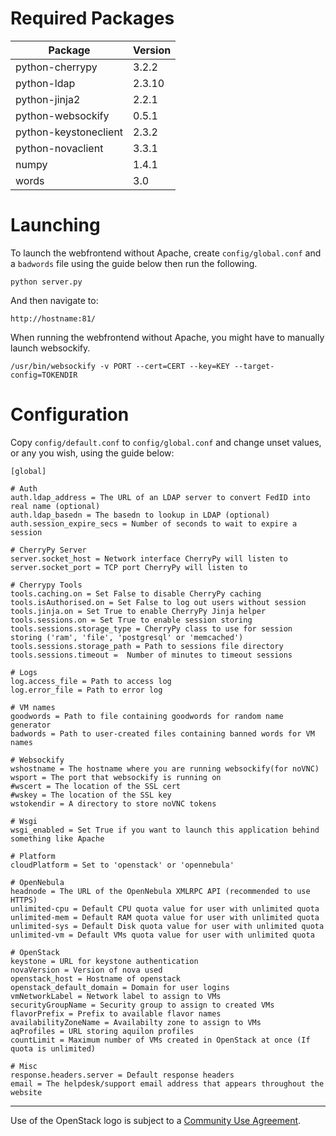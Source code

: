 Required Packages
===

Package | Version
------------ | -------------
python-cherrypy | 3.2.2
python-ldap | 2.3.10
python-jinja2 | 2.2.1
python-websockify | 0.5.1
python-keystoneclient | 2.3.2
python-novaclient | 3.3.1
numpy | 1.4.1
words | 3.0

Launching
===

To launch the webfrontend without Apache, create `config/global.conf` and a `badwords` file using the guide below then run the following.

`python server.py`

And then navigate to:

`http://hostname:81/`

When running the webfrontend without Apache, you might have to manually launch websockify.

`/usr/bin/websockify -v PORT --cert=CERT --key=KEY --target-config=TOKENDIR`


Configuration
===

Copy `config/default.conf` to `config/global.conf` and change unset values, or any you wish, using the guide below:

```
[global]

# Auth
auth.ldap_address = The URL of an LDAP server to convert FedID into real name (optional)
auth.ldap_basedn = The basedn to lookup in LDAP (optional)
auth.session_expire_secs = Number of seconds to wait to expire a session

# CherryPy Server
server.socket_host = Network interface CherryPy will listen to
server.socket_port = TCP port CherryPy will listen to

# Cherrypy Tools
tools.caching.on = Set False to disable CherryPy caching
tools.isAuthorised.on = Set False to log out users without session
tools.jinja.on = Set True to enable CherryPy Jinja helper
tools.sessions.on = Set True to enable session storing
tools.sessions.storage_type = CherryPy class to use for session storing ('ram', 'file', 'postgresql' or 'memcached')
tools.sessions.storage_path = Path to sessions file directory
tools.sessions.timeout =  Number of minutes to timeout sessions

# Logs
log.access_file = Path to access log
log.error_file = Path to error log

# VM names
goodwords = Path to file containing goodwords for random name generator
badwords = Path to user-created files containing banned words for VM names 

# Websockify
wshostname = The hostname where you are running websockify(for noVNC)
wsport = The port that websockify is running on
#wscert = The location of the SSL cert
#wskey = The location of the SSL key
wstokendir = A directory to store noVNC tokens

# Wsgi
wsgi_enabled = Set True if you want to launch this application behind something like Apache

# Platform
cloudPlatform = Set to 'openstack' or 'opennebula'

# OpenNebula
headnode = The URL of the OpenNebula XMLRPC API (recommended to use HTTPS)
unlimited-cpu = Default CPU quota value for user with unlimited quota
unlimited-mem = Default RAM quota value for user with unlimited quota
unlimited-sys = Default Disk quota value for user with unlimited quota
unlimited-vm = Default VMs quota value for user with unlimited quota

# OpenStack
keystone = URL for keystone authentication
novaVersion = Version of nova used
openstack_host = Hostname of openstack
openstack_default_domain = Domain for user logins
vmNetworkLabel = Network label to assign to VMs
securityGroupName = Security group to assign to created VMs
flavorPrefix = Prefix to available flavor names
availabilityZoneName = Availabilty zone to assign to VMs
aqProfiles = URL storing aquilon profiles
countLimit = Maximum number of VMs created in OpenStack at once (If quota is unlimited)

# Misc
response.headers.server = Default response headers
email = The helpdesk/support email address that appears throughout the website

```

---
Use of the OpenStack logo is subject to a [Community Use Agreement](https://www.openstack.org/brand/openstack-logo/).
